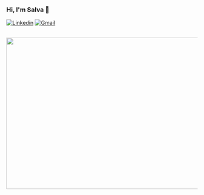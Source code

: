 ### Hi, I'm Salva 👋

[![Linkedin](https://img.shields.io/badge/-Linkedin-blue?style=flat-square&logo=Linkedin&logoColor=white&link=https://www.linkedin.com/in/salva-corts/)](https://www.linkedin.com/in/salva-corts/)
[![Gmail](https://img.shields.io/badge/-salvacorts97@gmail.com-c14438?style=flat-square&logo=Gmail&logoColor=white&link=mailto:salvacorts97@gmail.com)](mailto:salvacorts97@gmail.com)

<!-- <table width="100%"> 
    <td width="50%" vertical-align="center">
        <ul>
            <li>🧐 Interested in Data and Distributed Systems</li>
            <li>💼 Software Engineer at <a href="https://www.rti.com/en/">RTI</a> (Remote)</li>
            <li>🎓 BS Computer Science at <a href="https://www.ubc.ca">UBC</a> and <a href="https://www.ugr.es/en/">UGR</a> </li>
            <li>🌱 Pursuing a Ms in Data Science</li>
            <li>⚡️ Fun-Fact: In my free time I fly planes ✈️</li>
        </ul>
    </td>
    <td width="50%" align="center">
        <img src="https://github-readme-stats.vercel.app/api/top-langs/?username=salvacorts&theme=default&line_height=27&layout=compact&hide_border=true" />
    </td>
</table> -->

<div align="center">
	<br>
    <img src="./content.svg" width="800" height="400">
	<br>
</div>